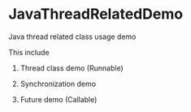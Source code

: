 JavaThreadRelatedDemo
=====================

Java thread related class usage demo


This include 

1. Thread class demo (Runnable)

2. Synchronization demo

3. Future demo (Callable)
